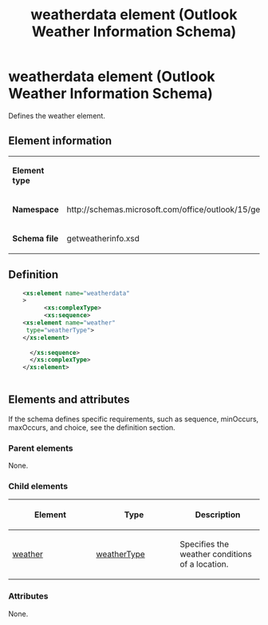 ﻿---
title: weatherdata element (Outlook Weather Information Schema)
TOCTitle: weatherdata element
ms:assetid: 84b16927-964e-24be-feaa-e0c11cf062f3
ms:mtpsurl: https://msdn.microsoft.com/en-us/library/JJ229746(v=office.15)
ms:contentKeyID: 48478902
ms.date: 07/24/2014
mtps_version: v=office.15
dev_langs:
- xml
---

# weatherdata element (Outlook Weather Information Schema)

Defines the weather element.

## Element information

<table>
<colgroup>
<col style="width: 50%" />
<col style="width: 50%" />
</colgroup>
<tbody>
<tr class="odd">
<td><p><strong>Element type</strong></p></td>
<td></td>
</tr>
<tr class="even">
<td><p><strong>Namespace</strong></p></td>
<td><p>http://schemas.microsoft.com/office/outlook/15/getweatherinfo.xsd</p></td>
</tr>
<tr class="odd">
<td><p><strong>Schema file</strong></p></td>
<td><p>getweatherinfo.xsd</p></td>
</tr>
</tbody>
</table>

## Definition

``` xml
    <xs:element name="weatherdata"
    >
          <xs:complexType>
          <xs:sequence>
    <xs:element name="weather"
     type="weatherType">
    </xs:element>
    
      </xs:sequence>
      </xs:complexType>
    </xs:element>
    
```

## Elements and attributes

If the schema defines specific requirements, such as sequence, minOccurs, maxOccurs, and choice, see the definition section.

### Parent elements

None.

### Child elements

<table>
<colgroup>
<col style="width: 33%" />
<col style="width: 33%" />
<col style="width: 33%" />
</colgroup>
<thead>
<tr class="header">
<th><p>Element</p></th>
<th><p>Type</p></th>
<th><p>Description</p></th>
</tr>
</thead>
<tbody>
<tr class="odd">
<td><p><a href="weather-element-weatherdata-element-outlook-weather-information-schema.md">weather</a></p></td>
<td><p><a href="weathertype-complextype-outlook-weather-information-schema.md">weatherType</a></p></td>
<td><p>Specifies the weather conditions of a location.</p></td>
</tr>
</tbody>
</table>

### Attributes

None.

